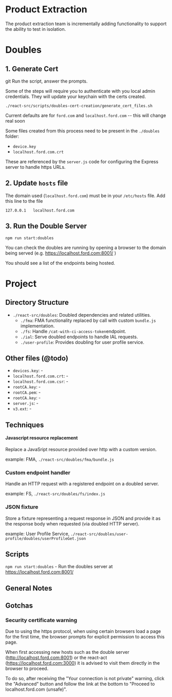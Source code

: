 # Product Extraction

The product extraction team is incrementally adding functionality to support the ability to test in isolation.


# Doubles

## 1. Generate Cert
git
Run the script, answer the prompts.

Some of the steps will require you to authenticate with you local admin credentials. They will update your keychain with the certs created.


```shell
./react-src/scripts/doubles-cert-creation/generate_cert_files.sh
```

Current defaults are for `ford.com` and `localhost.ford.com` -- this will change real soon

Some files created from this process need to be present in the `./doubles` folder:

* `device.key`
* `localhost.ford.com.crt`

These are referenced by the `server.js` code for configuring the Express server to handle https URLs.



## 2. Update `hosts` file

The domain used (`localhost.ford.com`) must be in your `/etc/hosts` file. Add this line to the file

```
127.0.0.1	localhost.ford.com

```

## 3. Run the Double Server

```shell
npm run start:doubles
```

You can check the doubles are running by opening a browser to the domain being served (e.g. https://localhost.ford.com:8001/ )

You should see a list of the endpoints being hosted.


# Project

## Directory Structure

- `./react-src/doubles`: Doubled dependencies and related utilities.
	- `./fma`: FMA functionality replaced by call with custom `bundle.js` implementation.
	- `./fs`: Handle `/cat-with-ci-access-token`endpoint.
	- `./ial`: Serve doubled endpoints to handle IAL requests.
	- `./user-profile`: Provides doubling for user profile service.


## Other files (@todo)
- `devices.key`: -
- `localhost.ford.com.crt`: -
- `localhost.ford.com.csr`: -
- `rootCA.key`: -
- `rootCA.pem`: -
- `rootCA.key`: -
- `server.js`: -
- `v3.ext`: -


## Techniques

#### Javascript resource replacement
Replace a JavaSript resource provided over http with a custom version.

example: FMA, `./react-src/doubles/fma/bundle.js`


### Custom endpoint handler
Handle an HTTP request with a registered endpoint on a doubled server.

example: FS, `./react-src/doubles/fs/index.js`


### JSON fixture
Store a fixture representing a request response in JSON and provide it as the response body when requested (via doubled HTTP server).

example: User Profile Service, `./react-src/doubles/user-profile/doubles/userProfileGet.json`


## Scripts

`npm run start:doubles` - Run the doubles server at https://localhost.ford.com:8001/




## General Notes

## Gotchas

### Security certificate warning

Due to using the https protocol, when using certain browsers load a page for the first time, the browser prompts for explicit permission to access this page.

When first accessing new hosts such as the double server (http://localhost.ford.com:8001) or the react-act (https://localhost.ford.com:3000) it is advised to visit them directly in the browser to proceed.

To do so, after receiving the "Your connection is not private" warning, click the "Advanced" button and follow the link at the bottom to "Proceed to localhost.ford.com (unsafe)".
